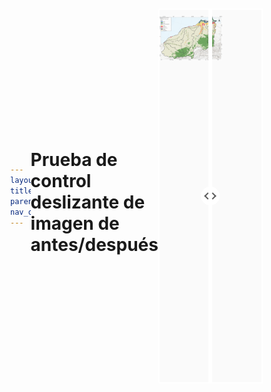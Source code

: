```yaml
---
layout: page
title: Día 2
parent: Martes 2 de julio
nav_order: 2
---
```


<style>
  html {
    box-sizing: border-box;
  }
  *, *:before, *:after {
    box-sizing: inherit;
  }

  .center {
    display: flex;
    justify-content: center;
    align-items: center;
  }
  
  body {
    margin: 0;
    height: 100vh;
    display: flex;
    justify-content: center;
    align-items: center;
  }
  
  .container {
    position: relative;
    width: 900px;
    height: 600px;
    border: 2px solid white;
  }

  .img {
    position: absolute;
    top: 0;
    left: 0;
    width: 100%;
    height: 100%;
    background-size: 900px 100%;
  }
  
  .background-img {
    
  }
  
  .foreground-img {
    
  }
  
  .slider {
    position: absolute;
    -webkit-appearance: none;
    appearance: none;
    width: 100%;
    height: 100%;
    background: rgba(242, 242, 242, 0.3);
    outline: none;
    margin: 0;
    transition: all 0.2s;
    display: flex;
    justify-content: center;
    align-items: center;
  }
  
  .slider:hover {
    background: rgba(242, 242, 242, 0.1);
  }

  .slider::-webkit-slider-thumb {
    -webkit-appearance: none;
    appearance: none;
    width: 6px;
    height: 600px;
    background: white;
    cursor: pointer;
  }

  .slider::-moz-range-thumb {
    width: 6px;
    height: 600px;
    background: white;
    cursor: pointer;
  }
  
  .slider-button {
    pointer-events: none;
    position: absolute;
    width: 30px;
    height: 30px;
    border-radius: 50%;
    background-color: white;
    left: calc(50% - 15px);
    top: calc(50% - 15px);
    display: flex;
    justify-content: center;
    align-items: center;
  }
  
  .slider-button:before,
  .slider-button:after {
    content: '';
    padding: 3px;
    display: inline-block;
    border: solid #5D5D5D;
    border-width: 0 2px 2px 0;
  }
  
  .slider-button:after {
    transform: rotate(-45deg);
  }
  
  .slider-button:before {
    transform: rotate(135deg);
  }
</style>

<script src="https://code.jquery.com/jquery-3.6.0.min.js"></script>
<script>
  $(document).ready(function() {
    $("#slider").on("input change", function(e) {
      const sliderPos = e.target.value;
      // Update the width of the foreground image
      $('.foreground-img').css('width', `${sliderPos}%`);
      // Update the position of the slider button
      $('.slider-button').css('left', `calc(${sliderPos}% - 15px)`);
    });
  });
</script>

# Prueba de control deslizante de imagen de antes/después
<div class='container'>
  <div class='img background-img'>
    <img src="../images/Figura_3.jpg" vspace="10" width="100">
  </div>
  <div class='img foreground-img'>
    <img src="../images/Figura_4.jpg" vspace="10" width="100">
  </div>
  <input type="range" min="1" max="100" value="50" class="slider" name='slider' id="slider">
  <div class='slider-button'></div>
</div>

